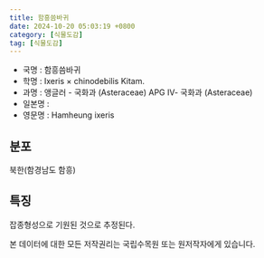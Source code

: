 ```yaml
---
title: 함흥씀바귀
date: 2024-10-20 05:03:19 +0800
category: [식물도감]
tag: [식물도감]
---
```




- 국명 : 함흥씀바귀
- 학명 : Ixeris × chinodebilis Kitam.
- 과명 : 앵글러 - 국화과 (Asteraceae) APG Ⅳ- 국화과 (Asteraceae)
- 일본명 : 
- 영문명 : Hamheung ixeris


## 분포
북한(함경남도 함흥)
## 특징
잡종형성으로 기원된 것으로 추정된다. 






본 데이터에 대한 모든 저작권리는 국립수목원 또는 원저작자에게 있습니다.
